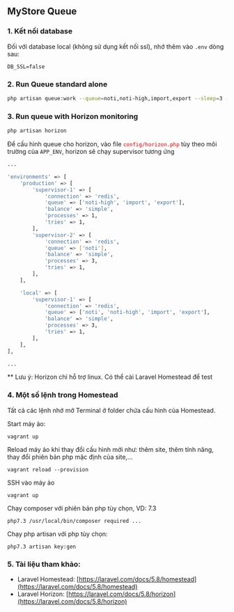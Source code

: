 ## MyStore Queue

### 1. Kết nối database
Đối với database local (không sử dụng kết nối ssl), nhớ thêm vào `.env` dòng sau:

```
DB_SSL=false
```

### 2. Run Queue standard alone

```bash
php artisan queue:work --queue=noti,noti-high,import,export --sleep=3 --tries=1
```

### 3. Run queue with Horizon monitoring
```bash
php artisan horizon
```

Để cấu hình queue cho horizon, vào file <span style='color:red'>`config/horizon.php`</span> tùy theo môi trường của `APP_ENV`, horizon sẽ chạy supervisor tương ứng

```bash
...

'environments' => [
    'production' => [
        'supervisor-1' => [
            'connection' => 'redis',
            'queue' => ['noti-high', 'import', 'export'],
            'balance' => 'simple',
            'processes' => 1,
            'tries' => 1,
        ],
        'supervisor-2' => [
            'connection' => 'redis',
            'queue' => ['noti'],
            'balance' => 'simple',
            'processes' => 3,
            'tries' => 1,
        ],
    ],

    'local' => [
        'supervisor-1' => [
            'connection' => 'redis',
            'queue' => ['noti', 'noti-high', 'import', 'export'],
            'balance' => 'simple',
            'processes' => 3,
            'tries' => 1,
        ],
    ],
],

...
```

** Lưu ý: Horizon chỉ hỗ trợ linux. Có thể cài Laravel Homestead để test

### 4. Một số lệnh trong Homestead
Tất cả các lệnh nhớ mở Terminal ở folder chứa cấu hình của Homestead.

Start máy ảo:
````
vagrant up
````

Reload máy ảo khi thay đổi cấu hình mới như: thêm site, thêm tính năng, thay đổi phiên bản php mặc định của site,...
````
vagrant reload --provision
````

SSH vào máy ảo
````
vagrant up
````

Chạy composer với phiên bản php tùy chọn, VD: 7.3
````
php7.3 /usr/local/bin/composer required ...
````

Chạy php artisan với php tùy chọn:
````
php7.3 artisan key:gen
````

### 5. Tài liệu tham khảo:
- Laravel Homestead: [https://laravel.com/docs/5.8/homestead](https://laravel.com/docs/5.8/homestead)
- Laravel Horizon: [https://laravel.com/docs/5.8/horizon](https://laravel.com/docs/5.8/horizon)